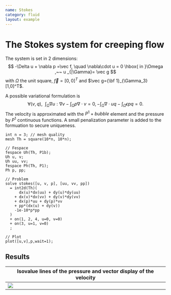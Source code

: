 ```yaml
---
name: Stokes
category: fluid
layout: example
---
```


# The Stokes system for creeping flow
The system is set in 2 dimensions:
$$
-\Delta u + \nabla p =\vec f, \quad 
 \nabla\cdot u = 0   \hbox{ in }\Omega ,~~
 u _{|\Gamma}= \vec g
 $$
with $\Omega$ the  unit square, $\vec f=[0,0]^T$ and $\vec g={\bf 1}_{\Gamma_3}[1,0]^T$. 

A possible variational formulation is
$$∀(v,q),~~∫_Ω ∇u:∇v−∫_Ωp\nabla\cdot v=0,
−∫_Ω\nabla\cdot u q−∫_Ωϵpq=0.
$$
The velocity is approximated with the $P^1+bubble$ element and the pressure by $P^1$ continuous functions.
A small penalization parameter is added to the formuation to secure uniqueness.
~~~freefem
int n = 3; // mesh quality
mesh Th = square(10*n, 10*n);

// Fespace
fespace Uh(Th, P1b);
Uh u, v;
Uh uu, vv;
fespace Ph(Th, P1);
Ph p, pp;

// Problem
solve stokes([u, v, p], [uu, vv, pp])
  = int2d(Th)(
      dx(u)*dx(uu) + dy(u)*dy(uu)
    + dx(v)*dx(vv) + dy(v)*dy(vv)
    + dx(p)*uu + dy(p)*vv
    + pp*(dx(u) + dy(v))
    -1e-10*p*pp
  )
  + on(1, 2, 4, u=0, v=0)
  + on(3, u=1, v=0)
  ;

// Plot
plot([u,v],p,wait=1);
~~~
## Results

| Isovalue lines of the pressure and vector display of the velocity |
| --------------                                                    |
| ![][_solution]                                                    |

[_solution]: https://raw.githubusercontent.com/phtournier/ffmdtest/refs/heads/main/md/figures/stokes/solution.png
